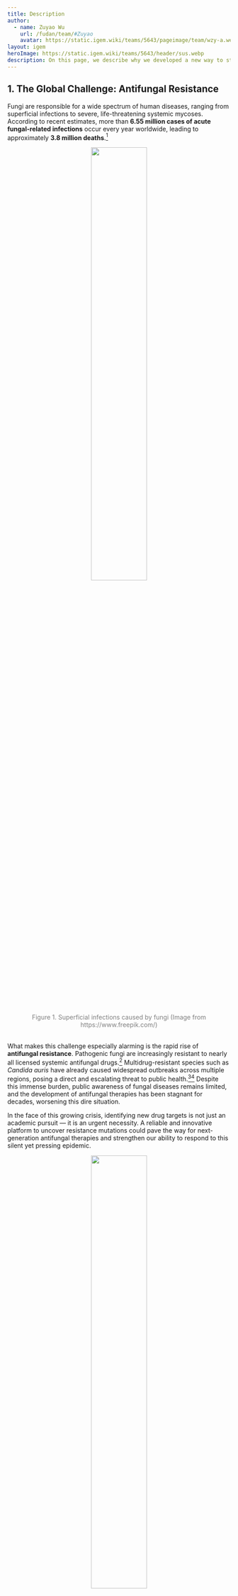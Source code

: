 ```yaml
---
title: Description
author:
  - name: Zuyao Wu
    url: /fudan/team/#Zuyao
    avatar: https://static.igem.wiki/teams/5643/pageimage/team/wzy-a.webp
layout: igem
heroImage: https://static.igem.wiki/teams/5643/header/sus.webp
description: On this page, we describe why we developed a new way to study microbial evolution.
---
```


## 1. The Global Challenge: Antifungal Resistance

Fungi are responsible for a wide spectrum of human diseases, ranging from superficial infections to severe, life-threatening systemic mycoses. According to recent estimates, more than **6.55 million cases of acute fungal-related infections** occur every year worldwide, leading to approximately **3.8 million deaths**.[^1]

<div style="text-align: center;" id="fig1">
    <img src="https://static.igem.wiki/teams/5643/pageimage/description/fig-1-fungal-infection.webp" style="width:50%"/>
    <div>
        <span style="color:gray">Figure 1. Superficial infections caused by fungi (Image from https://www.freepik.com/) </span>
        <br><br>
    </div>
</div>

What makes this challenge especially alarming is the rapid rise of **antifungal resistance**. Pathogenic fungi are increasingly resistant to nearly all licensed systemic antifungal drugs.[^2] Multidrug-resistant species such as *Candida auris* have already caused widespread outbreaks across multiple regions, posing a direct and escalating threat to public health.[^3][^4] Despite this immense burden, public awareness of fungal diseases remains limited, and the development of antifungal therapies has been stagnant for decades, worsening this dire situation.

In the face of this growing crisis, identifying new drug targets is not just an academic pursuit — it is an urgent necessity. A reliable and innovative platform to uncover resistance mutations could pave the way for next-generation antifungal therapies and strengthen our ability to respond to this silent yet pressing epidemic.

<div style="text-align: center;" id="fig2">
    <img src="https://static.igem.wiki/teams/5643/pageimage/description/antifungal-resistance.webp" style="width:50%"/>
    <div>
        <span style="color:gray">Figure 2. Antifungal Resistance (Image from https://www.freepik.com/)</span>
        <br><br>
    </div>
</div>


## 2. Current Limitations in Drug Target Discovery

Although the urgency of developing new antifungal strategies is clear, current approaches to identifying drug resistance mutations remain deeply limited. Most existing methods are **retrospective and static** which rely on analyzing clinical isolates or endpoint samples. These methods struggle with distinguishing the truly causative gene mutations for resistance versus incidental; face high computational demands and time burdens for sample preparation, sequencing, and analysis; lack standardized protocols for comparing results across labs or conditions. As a result, the most crucial aspect of resistance—**how it develops over time within populations**—remains largely invisible.[^5]

Taken together, these shortcomings demonstrate the need for a **new kind of platform**: one that is standardized, dynamic, and able to directly track resistance mutations in real time. Such a system would not only allow us to identify resistance earlier but also reveal the evolutionary pathways fungi take as they adapt, offering insights that static methods cannot provide.


## 3. Our Inspiration: From Multicellularity to Evolution

The turning point for our project came from an unexpected source of inspiration. While exploring literature on traceable evolution, one of our team members encountered the book *The Song of The Cell*[^6], which introduced the concept of **multicellularity as a visible form of short-term evolution**. This idea struck us profoundly. If multicellularity can make evolutionary change observable within the span of a few generations, perhaps it could also be used to track something as elusive and critical as the evolution of drug resistance. After all, fungi acquiring  resistance itself is an evolutionary process—fungal populations adapt to survive under drug pressure, and these adaptations leave a trail of mutations that, if properly recorded, could be studied in real time.

<div style="text-align: center;" id="fig3">
    <img src="https://static.igem.wiki/teams/5643/pageimage/description/fig2-the-song-of-the-cells.webp" style="width:80%"/>
    <div>
        <span style="color:gray">Figure 3. The inspiring page of the book <em>The Song of The Cell</em></span>
        <br><br>
    </div>
</div>

Intrigued by this possibility, we began tracing the origins of multicellular yeast research and were surprised to discover that it had strong ties to our own university. The pioneering work in this field was carried out by our alumnus **Kai Tong**, under the mentorship of Professor [Ratcliff](https://ratclifflab.biosci.gatech.edu/), a leading researcher in experimental evolution. When we reached out to them, they not only affirmed the novelty of our idea but also encouraged us that such a system could indeed be feasible. Their guidance and enthusiasm gave us the confidence to move forward.

This was the moment when a conceptual link turned into a concrete plan. We realized that by leveraging synthetic biology tools to engineer multicellular yeast as a living recorder, we could capture the evolutionary trajectory of antifungal resistance. From that moment, our project was born: building a platform that transforms the study of resistance from static snapshots into **dynamic, observable evolution in action**.


## 4. Our Solution: *DR. sTraTeGY*

This led the Fudan iGEM 2025 team to create *DR. sTraTeGY* (**Drug Resistance mutation Tracking Technology based on Grape Yeast**), an innovative platform to track the evolutionary dynamics of fungal resistance.

Our project uses a novel chassis organism, the multicellular **“Grape Yeast.”** Unlike traditional unicellular systems, Grape Yeast provides a structured, programmable arena where spatial organization and cell differentiation make evolutionary processes directly observable.

<div style="text-align: center;" id="fig4">
    <img src="https://static.igem.wiki/teams/5643/pageimage/description/wiki-logo-1.webp" style="width:80%"/>
    <div>
        <span style="color:gray">Figure 4. Our logo: <em>DR. sTraTeGY</em></span>
        <br><br>
    </div>
</div>

Building on this chassis, we developed two key modules: the **Timer**, which traces cell lineage and developmental history, and the **Recorder**, which inscribes the genetic footprint of evolutionary pressures. Together, they shift resistance research from static snapshots to a **dynamic, unfolding narrative**.

Through this design, our aim is to move beyond retrospective analysis and establish a system that not only tracks the resistance mutations but also visualizes the trajectories. Ultimately, *DR. sTraTeGY* offers a new framework to confront the global crisis of antifungal resistance—capturing fungal evolution, inspiring future research to build upon this new chassis and guiding the development of next-generation therapies.

Learn more about the design and construction of *DR. sTraTeGY* on our [Design](/design/) page.


## 5. From Wet-Lab to Dry-Lab: Model Integration

While the Grape Yeast chassis gives us a powerful biological platform to observe resistance in real time, experimental work alone is not enough. To systematically explore evolutionary dynamics and guide our design choices, we built a complementary computational tool: **YeastVerse**. This modeling platform was developed to bridge the wet-lab and the dry-lab, enabling us to simulate yeast behavior across diverse environmental conditions before committing resources to experiments.

YeastVerse allows us to do several critical things. It can screen feasible parameter ranges, ensuring that the design of our constructs is realistic and efficient. It helps us validate promoter selection and expression strategies, confirming whether the biological mechanisms we propose are likely to work as intended. It also provides clear design guidelines for subsequent wet-lab experiments, reducing unnecessary trial-and-error and making our engineering cycle more efficient.

<div style="text-align: center;" id="fig5">
    <img src="https://static.igem.wiki/teams/5643/pageimage/description/yeastverse-1.webp" style="width:80%"/>
    <div>
        <span style="color:gray">Figure 5. Using YeastVerse to simulate the growth of multicellular yeast</span>
        <br><br>
    </div>
</div>

By combining experimental and computational perspectives, we ensure that *DR. sTraTeGY* is not only observable but also predictable. In doing so, we provide future researchers with a robust framework to study resistance dynamics and design their own interventions with greater confidence.

Explore more details about **YeastVerse** on our [Model](/model/) page.


## 6. Beyond the Lab: Inclusivity &amp; Diversity

Just as fungi adapt under relentless drug pressure, patients with fungal infections similarly endure survival pressures not only from the disease itself but also from the social environments that surround them. As we studied fungal resistance, we became increasingly aware that those living with fungal infections often face challenges that go far beyond the biological disease itself. Many patients shared experiences of being **misunderstood, judged, or stigmatized** because of their condition. 

This observation reminds us that resilience is not merely a biological phenomenon but also a profoundly human one—shaped by systems that can either support or stigmatize. Guided by this perspective, our project seeks to remain rooted in laboratory research while staying connected to the lived experiences of the people it ultimately serves.

In response, we designed an outreach program that placed **inclusivity at its center**. We experimented with sensory-friendly and creative research methods that allowed participants to express what is often difficult to articulate in words. Through [participatory mapping](/Inclusivity/), patients, elderly participants, and transplant recipients used drawings, colors, and metaphors to reflect on their lived experiences. By employing approaches such as **PhotoVoice** and the **Science of Healing**, we invited participants to act as both contributors and "artists", giving them visibility and a stronger sense of agency.

<div style="text-align: center;" id="fig6">
    <img src="https://static.igem.wiki/teams/5643/pageimage/inclusivity/inclusivecharity.webp" style="width:100%"/>
    <div>
        <span style="color:gray">Figure 6. A glimpse into our Inclusivity activities</span>
        <br><br>
    </div>
</div>

These activities did more than document perspectives—they created spaces for dialogue,brought people together and opened channels for mutual understanding.  Just as we aim to track resistance evolution in real time, we also strive to make sure that those affected by fungal infections are seen and heard in real life. We believe that a scientific platform addressing antifungal resistance must also reflect the values of equity, respect, and shared humanity.

Discover vivid stories on our [Inclusivity](/Inclusivity/) page.


## 7. Conclusion

Our project, *DR. sTraTeGY*, is more than a technological advancement - is our response to one of the most urgent yet underappreciated challenges in global health. The innovation of this project lies in the synergistic combination of its modules, making it a comprehensive tool that is far greater than the sum of its parts. By engineering the **Grape Yeast** as a multicellular chassis, and equipping it with the **Timer** and **Recorder** modules, we have created a living platform capable of transforming resistance research from static, retrospective analysis into real-time, observable evolution. This shift allows us not only to track resistance mutations but also to anticipate their trajectories, paving the way for the discovery of new antifungal targets and strategies. 

Yet our vision extends beyond the laboratory. Through **YeastVerse**, our integrated computational model, we ensure that the biology we study is both predictable and testable, strengthening the Design–Build–Test–Learn cycle and offering future researchers a tool that can accelerate antifungal research. At the same time, our commitment to **inclusivity** ensures that science does not unfold in isolation but in conversation with the people most affected by fungal infections. By amplifying marginalized voices and creating new forms of dialogue, we show that scientific innovation and social responsibility can and must go hand in hand.

Together, these elements capture the essence of *DR. sTraTeGY*: not just a new way to study microbial evolution, but a new way of practicing science — advancing knowledge while serving humanity. We believe *DR. sTraTeGY* holds the potential to accelerate antifungal drug development, deepen our understanding of evolution, and stand as a vital tool in humanity’s defense against fungal threats.


## References

[^1]: Denning D. W. (2024). Global incidence and mortality of severe fungal disease. *The Lancet. Infectious diseases*, *24*(7), e428–e438. DOI: 10.1016/S1473-3099(23)00692-8
[^2]: Fisher, M. C., Alastruey-Izquierdo, A., Berman, J., Bicanic, T., Bignell, E. M., Bowyer, P., Bromley, M., Brüggemann, R., Garber, G., Cornely, O. A., Gurr, S. J., Harrison, T. S., Kuijper, E., Rhodes, J., Sheppard, D. C., Warris, A., White, P. L., Xu, J., Zwaan, B., & Verweij, P. E. (2022). Tackling the emerging threat of antifungal resistance to human health. *Nature reviews. Microbiology*, *20*(9), 557–571. DOI: 10.1038/s41579-022-00720-1
[^3]: Bhargava, A., Klamer, K., Sharma, M., Ortiz, D., & Saravolatz, L. (2025). *Candida auris*: A Continuing Threat. *Microorganisms*, *13*(3), 652. DOI: 10.3390/microorganisms13030652
[^4]: Shawn R. Lockhart, Kizee A. Etienne, Snigdha Vallabhaneni, Joveria Farooqi, Anuradha Chowdhary, Nelesh P. Govender, Arnaldo Lopes Colombo, Belinda Calvo, Christina A. Cuomo, Christopher A. Desjardins, Elizabeth L. Berkow, Mariana Castanheira, Rindidzani E. Magobo, Kauser Jabeen, Rana J. Asghar, Jacques F. Meis, Brendan Jackson, Tom Chiller, Anastasia P. Litvintseva, Simultaneous Emergence of Multidrug-Resistant *Candida auris* on 3 Continents Confirmed by Whole-Genome Sequencing and Epidemiological Analyses, *Clinical Infectious Diseases*, Volume 64, Issue 2, 15 January 2017, Pages 134–140, DOI: 10.1093/cid/ciw691
[^5]: Blundell, J. R., & Levy, S. F. (2014). Beyond genome sequencing: lineage tracking with barcodes to study the dynamics of evolution, infection, and cancer. Genomics, 104(6 Pt A), 417–430. DOI: 10.1016/j.ygeno.2014.09.005
[^6]: Mukherjee, S. (2022). *The song of the cell: An exploration of medicine and the new human*. Scribner.
